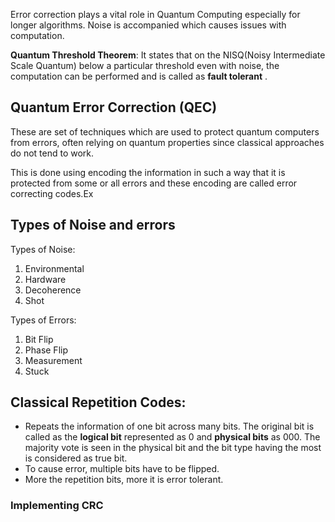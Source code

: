 Error correction plays a vital role in Quantum Computing especially for longer algorithms. Noise is accompanied which causes issues with computation.

**Quantum Threshold Theorem**: It states that on the NISQ(Noisy Intermediate Scale Quantum) below a particular threshold even with noise, the computation can be performed and is called as **fault tolerant** .

## Quantum Error Correction (QEC)
These are set of techniques which are used to protect quantum computers from errors, often relying on quantum properties since classical approaches do not tend to work. 

This is done using encoding the information in such a way that it is protected from some or all errors and these encoding are called error correcting codes.Ex

## Types of Noise and errors
Types of Noise:
1. Environmental
2. Hardware
3. Decoherence
4. Shot

Types of Errors:
1. Bit Flip
2. Phase Flip
3. Measurement 
4. Stuck

## Classical Repetition Codes:
   - Repeats the information of one bit across many bits. The original bit is called as the **logical bit** represented as $\text{\={0}}$ and **physical bits** as $000$. The majority vote is seen in the physical bit and the bit type having the most is considered as true bit. 
   - To cause error, multiple bits have to be flipped.
   - More the repetition bits, more it is error tolerant.  

### Implementing CRC